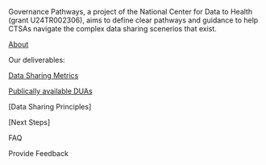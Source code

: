Governance Pathways, a project of the National Center for Data to Health (grant U24TR002306), aims to define clear pathways and guidance to help CTSAs navigate the complex data sharing scenerios that exist. 

[About](pages/about.md)

Our deliverables: 

[Data Sharing Metrics](https://docs.google.com/spreadsheets/d/1pL3kswKBEL7jjhwYQHWbMD6cVL-FSpwsAyofTi4Ts5I/edit#gid=0)
		
[Publically available DUAs](https://docs.google.com/spreadsheets/d/1o5x2gGKPqw-almxewaDmwoBLo60qIczwIl7fQfqCBuk/edit?usp=sharing)

[Data Sharing Principles]

[Next Steps]



FAQ

Provide Feedback


